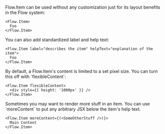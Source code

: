 Flow.Item can be used without any customization just for its layout benefits in the Flow system:

```
<Flow.Item>
  Foo
</Flow.Item>
```

You can also add standardized label and help text:

```
<Flow.Item label="describes the item" helpText="explanation of the item">
  Foo
</Flow.Item>
```

By default, a Flow.Item's content is limited to a set pixel size. You can turn this off with \`flexibleContent\`:

```
<Flow.Item flexibleContent>
  <div style={{ height: '1000px' }} />
</Flow.Item>
```

Sometimes you may want to render more stuff in an item. You can use \`moreContent\` to put any arbitrary JSX below the item's help text.

```
<Flow.Item moreContent={(<SomeOtherStuff />)}>
  Main Content
</Flow.Item>
```
